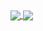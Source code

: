 <a href="https://github-readme-stats.vercel.app/api?username=eltfshr&count_private=true&show_icons=true?theme=radical">
  <img align="center" src="https://github-readme-stats.vercel.app/api?username=eltfshr&count_private=true&show_icons=true?theme=radical" />
</a>
<a href="https://github-readme-stats.vercel.app/api/top-langs/?username=anuraghazra&layout=compact?theme=radical">
  <img align="center" src="https://github-readme-stats.vercel.app/api/top-langs/?username=anuraghazra&layout=compact?theme=radical" />
</a>


<!--
**eltfshr/eltfshr** is a ✨ _special_ ✨ repository because its `README.md` (this file) appears on your GitHub profile.

Here are some ideas to get you started:

- 🔭 I’m currently working on ...
- 🌱 I’m currently learning ...
- 👯 I’m looking to collaborate on ...
- 🤔 I’m looking for help with ...
- 💬 Ask me about ...
- 📫 How to reach me: ...
- 😄 Pronouns: ...
- ⚡ Fun fact: ...
-->
